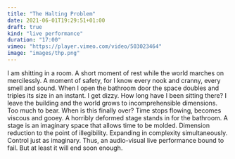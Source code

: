 ```yaml
---
title: "The Halting Problem"
date: 2021-06-01T19:29:51+01:00
draft: true
kind: "live performance"
duration: "17:00"
vimeo: "https://player.vimeo.com/video/503023464"
image: "images/thp.png"
---
```


I am shitting in a room. A short moment of rest while the world marches on mercilessly. A moment of safety, for I know every nook and cranny,
every smell and sound.
When I open the bathroom door the space doubles and triples its size in an
instant. I get dizzy. How long have I been sitting there?
I leave the building and the world grows to incomprehensible dimensions.
Too much to bear. When is this finally over? Time stops flowing, becomes
viscous and gooey.
A horribly deformed stage stands in for the bathroom. A stage is an
imaginary space that allows time to be molded. Dimension reduction
to the point of illegibility. Expanding in complexity simultaneously.
Control just as imaginary.
Thus, an audio-visual live performance bound to fail.
But at least it will end soon enough.